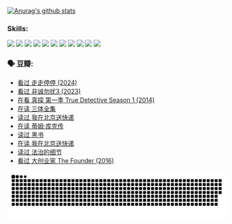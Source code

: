 
[![Anurag's github stats](https://github-readme-stats.vercel.app/api?username=w940853815)](https://github.com/anuraghazra/github-readme-stats)

### Skills:

<code><img height="32" src="https://cdn.jsdelivr.net/npm/simple-icons@v5/icons/python.svg"></code>
<code><img height="32" src="https://cdn.jsdelivr.net/npm/simple-icons@v5/icons/javascript.svg"></code>
<code><img height="32" src="https://cdn.jsdelivr.net/npm/simple-icons@v5/icons/django.svg"></code>
<code><img height="32" src="https://cdn.jsdelivr.net/npm/simple-icons@v5/icons/flask.svg"></code>
<code><img height="32" src="https://cdn.jsdelivr.net/npm/simple-icons@v5/icons/vuetify.svg"></code>
<code><img height="32" src="https://cdn.jsdelivr.net/npm/simple-icons@v5/icons/git.svg"></code>
<code><img height="32" src="https://cdn.jsdelivr.net/npm/simple-icons@v5/icons/docker.svg"></code>
<code><img height="32" src="https://cdn.jsdelivr.net/npm/simple-icons@v5/icons/postgresql.svg"></code>
<code><img height="32" src="https://cdn.jsdelivr.net/npm/simple-icons@v5/icons/elasticsearch.svg"></code>
<code><img height="32" src="https://cdn.jsdelivr.net/npm/simple-icons@v5/icons/macos.svg"></code>
<code><img height="32" src="https://cdn.jsdelivr.net/npm/simple-icons@v5/icons/linux.svg"></code>

### 🗣 豆瓣:

<!-- DOUBAN-ACTIVITIES:START -->
- [看过 走走停停‎ (2024)](https://www.douban.com/people/136069238/status/4684430230/?_i=23695423)
- [看过 非诚勿扰3‎ (2023)](https://www.douban.com/people/136069238/status/4676324100/?_i=23695423)
- [在看 真探 第一季 True Detective Season 1‎ (2014)](https://www.douban.com/people/136069238/status/4673382852/?_i=23695423)
- [在读 三体全集](https://www.douban.com/people/136069238/status/4672842521/?_i=23695423)
- [读过 我在北京送快递](https://www.douban.com/people/136069238/status/4672842036/?_i=23695423)
- [在读 蒂姆·库克传](https://www.douban.com/people/136069238/status/4663517053/?_i=23695423)
- [读过 黑书](https://www.douban.com/people/136069238/status/4663516022/?_i=23695423)
- [在读 我在北京送快递](https://www.douban.com/people/136069238/status/4658098365/?_i=23695423)
- [读过 法治的细节](https://www.douban.com/people/136069238/status/4657347558/?_i=23695423)
- [看过 大创业家 The Founder‎ (2016)](https://www.douban.com/people/136069238/status/4649667693/?_i=23695423)
<!-- DOUBAN-ACTIVITIES:END -->


![Snake animation](https://raw.githubusercontent.com/w940853815/w940853815/output/github-contribution-grid-snake.svg)

<!--
**w940853815/w940853815** is a ✨ _special_ ✨ repository because its `README.md` (this file) appears on your GitHub profile.

Here are some ideas to get you started:

- 🔭 I’m currently working on ...
- 🌱 I’m currently learning ...
- 👯 I’m looking to collaborate on ...
- 🤔 I’m looking for help with ...
- 💬 Ask me about ...
- 📫 How to reach me: ...
- 😄 Pronouns: ...
- ⚡ Fun fact: ...
-->
